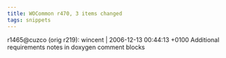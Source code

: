 ```yaml
---
title: WOCommon r470, 3 items changed
tags: snippets
---
```


r1465@cuzco (orig r219): wincent | 2006-12-13 00:44:13 +0100 Additional requirements notes in doxygen comment blocks
